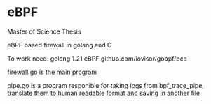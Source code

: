 # eBPF
Master of Science Thesis

eBPF based firewall in golang and C

To work need:
golang 1.21
eBPF 
github.com/iovisor/gobpf/bcc


firewall.go is the main program

pipe.go is a program responible for taking logs from bpf_trace_pipe, translate them to human readable format and saving in another file
